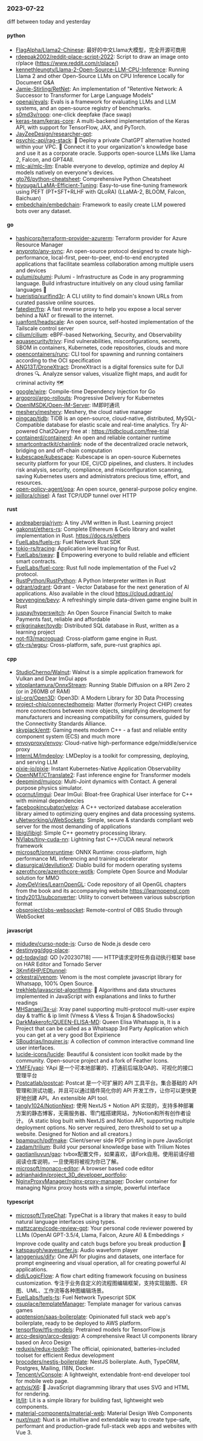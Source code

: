 ### 2023-07-22
diff between today and yesterday

#### python
* [FlagAlpha/Llama2-Chinese](https://github.com/FlagAlpha/Llama2-Chinese): 最好的中文Llama大模型，完全开源可商用
* [rdeepak2002/reddit-place-script-2022](https://github.com/rdeepak2002/reddit-place-script-2022): Script to draw an image onto r/place (https://www.reddit.com/r/place/)
* [kennethleungty/Llama-2-Open-Source-LLM-CPU-Inference](https://github.com/kennethleungty/Llama-2-Open-Source-LLM-CPU-Inference): Running Llama 2 and other Open-Source LLMs on CPU Inference Locally for Document Q&A
* [Jamie-Stirling/RetNet](https://github.com/Jamie-Stirling/RetNet): An implementation of "Retentive Network: A Successor to Transformer for Large Language Models"
* [openai/evals](https://github.com/openai/evals): Evals is a framework for evaluating LLMs and LLM systems, and an open-source registry of benchmarks.
* [s0md3v/roop](https://github.com/s0md3v/roop): one-click deepfake (face swap)
* [keras-team/keras-core](https://github.com/keras-team/keras-core): A multi-backend implementation of the Keras API, with support for TensorFlow, JAX, and PyTorch.
* [JayZeeDesign/researcher-gpt](https://github.com/JayZeeDesign/researcher-gpt): 
* [psychic-api/rag-stack](https://github.com/psychic-api/rag-stack): 🤖 Deploy a private ChatGPT alternative hosted within your VPC. 🔮 Connect it to your organization's knowledge base and use it as a corporate oracle. Supports open-source LLMs like Llama 2, Falcon, and GPT4All.
* [mlc-ai/mlc-llm](https://github.com/mlc-ai/mlc-llm): Enable everyone to develop, optimize and deploy AI models natively on everyone's devices.
* [gto76/python-cheatsheet](https://github.com/gto76/python-cheatsheet): Comprehensive Python Cheatsheet
* [hiyouga/LLaMA-Efficient-Tuning](https://github.com/hiyouga/LLaMA-Efficient-Tuning): Easy-to-use fine-tuning framework using PEFT (PT+SFT+RLHF with QLoRA) (LLaMA-2, BLOOM, Falcon, Baichuan)
* [embedchain/embedchain](https://github.com/embedchain/embedchain): Framework to easily create LLM powered bots over any dataset.

#### go
* [hashicorp/terraform-provider-azurerm](https://github.com/hashicorp/terraform-provider-azurerm): Terraform provider for Azure Resource Manager
* [anyproto/any-sync](https://github.com/anyproto/any-sync): An open-source protocol designed to create high-performance, local-first, peer-to-peer, end-to-end encrypted applications that facilitate seamless collaboration among multiple users and devices
* [pulumi/pulumi](https://github.com/pulumi/pulumi): Pulumi - Infrastructure as Code in any programming language. Build infrastructure intuitively on any cloud using familiar languages 🚀
* [hueristiq/xurlfind3r](https://github.com/hueristiq/xurlfind3r): A CLI utility to find domain's known URLs from curated passive online sources.
* [fatedier/frp](https://github.com/fatedier/frp): A fast reverse proxy to help you expose a local server behind a NAT or firewall to the internet.
* [juanfont/headscale](https://github.com/juanfont/headscale): An open source, self-hosted implementation of the Tailscale control server
* [cilium/cilium](https://github.com/cilium/cilium): eBPF-based Networking, Security, and Observability
* [aquasecurity/trivy](https://github.com/aquasecurity/trivy): Find vulnerabilities, misconfigurations, secrets, SBOM in containers, Kubernetes, code repositories, clouds and more
* [opencontainers/runc](https://github.com/opencontainers/runc): CLI tool for spawning and running containers according to the OCI specification
* [ANG13T/DroneXtract](https://github.com/ANG13T/DroneXtract): DroneXtract is a digital forensics suite for DJI drones 🔍. Analyze sensor values, visualize flight maps, and audit for criminal activity 🗺
* [google/wire](https://github.com/google/wire): Compile-time Dependency Injection for Go
* [argoproj/argo-rollouts](https://github.com/argoproj/argo-rollouts): Progressive Delivery for Kubernetes
* [OpenIMSDK/Open-IM-Server](https://github.com/OpenIMSDK/Open-IM-Server): IM即时通讯
* [meshery/meshery](https://github.com/meshery/meshery): Meshery, the cloud native manager
* [pingcap/tidb](https://github.com/pingcap/tidb): TiDB is an open-source, cloud-native, distributed, MySQL-Compatible database for elastic scale and real-time analytics. Try AI-powered Chat2Query free at : https://tidbcloud.com/free-trial
* [containerd/containerd](https://github.com/containerd/containerd): An open and reliable container runtime
* [smartcontractkit/chainlink](https://github.com/smartcontractkit/chainlink): node of the decentralized oracle network, bridging on and off-chain computation
* [kubescape/kubescape](https://github.com/kubescape/kubescape): Kubescape is an open-source Kubernetes security platform for your IDE, CI/CD pipelines, and clusters. It includes risk analysis, security, compliance, and misconfiguration scanning, saving Kubernetes users and administrators precious time, effort, and resources.
* [open-policy-agent/opa](https://github.com/open-policy-agent/opa): An open source, general-purpose policy engine.
* [jpillora/chisel](https://github.com/jpillora/chisel): A fast TCP/UDP tunnel over HTTP

#### rust
* [andreabergia/rjvm](https://github.com/andreabergia/rjvm): A tiny JVM written in Rust. Learning project
* [gakonst/ethers-rs](https://github.com/gakonst/ethers-rs): Complete Ethereum & Celo library and wallet implementation in Rust. https://docs.rs/ethers
* [FuelLabs/fuels-rs](https://github.com/FuelLabs/fuels-rs): Fuel Network Rust SDK
* [tokio-rs/tracing](https://github.com/tokio-rs/tracing): Application level tracing for Rust.
* [FuelLabs/sway](https://github.com/FuelLabs/sway): 🌴 Empowering everyone to build reliable and efficient smart contracts.
* [FuelLabs/fuel-core](https://github.com/FuelLabs/fuel-core): Rust full node implementation of the Fuel v2 protocol.
* [RustPython/RustPython](https://github.com/RustPython/RustPython): A Python Interpreter written in Rust
* [qdrant/qdrant](https://github.com/qdrant/qdrant): Qdrant - Vector Database for the next generation of AI applications. Also available in the cloud https://cloud.qdrant.io/
* [bevyengine/bevy](https://github.com/bevyengine/bevy): A refreshingly simple data-driven game engine built in Rust
* [juspay/hyperswitch](https://github.com/juspay/hyperswitch): An Open Source Financial Switch to make Payments fast, reliable and affordable
* [erikgrinaker/toydb](https://github.com/erikgrinaker/toydb): Distributed SQL database in Rust, written as a learning project
* [not-fl3/macroquad](https://github.com/not-fl3/macroquad): Cross-platform game engine in Rust.
* [gfx-rs/wgpu](https://github.com/gfx-rs/wgpu): Cross-platform, safe, pure-rust graphics api.

#### cpp
* [StudioCherno/Walnut](https://github.com/StudioCherno/Walnut): Walnut is a simple application framework for Vulkan and Dear ImGui apps
* [vitoplantamura/OnnxStream](https://github.com/vitoplantamura/OnnxStream): Running Stable Diffusion on a RPI Zero 2 (or in 260MB of RAM)
* [isl-org/Open3D](https://github.com/isl-org/Open3D): Open3D: A Modern Library for 3D Data Processing
* [project-chip/connectedhomeip](https://github.com/project-chip/connectedhomeip): Matter (formerly Project CHIP) creates more connections between more objects, simplifying development for manufacturers and increasing compatibility for consumers, guided by the Connectivity Standards Alliance.
* [skypjack/entt](https://github.com/skypjack/entt): Gaming meets modern C++ - a fast and reliable entity component system (ECS) and much more
* [envoyproxy/envoy](https://github.com/envoyproxy/envoy): Cloud-native high-performance edge/middle/service proxy
* [InternLM/lmdeploy](https://github.com/InternLM/lmdeploy): LMDeploy is a toolkit for compressing, deploying, and serving LLM
* [pixie-io/pixie](https://github.com/pixie-io/pixie): Instant Kubernetes-Native Application Observability
* [OpenNMT/CTranslate2](https://github.com/OpenNMT/CTranslate2): Fast inference engine for Transformer models
* [deepmind/mujoco](https://github.com/deepmind/mujoco): Multi-Joint dynamics with Contact. A general purpose physics simulator.
* [ocornut/imgui](https://github.com/ocornut/imgui): Dear ImGui: Bloat-free Graphical User interface for C++ with minimal dependencies
* [facebookincubator/velox](https://github.com/facebookincubator/velox): A C++ vectorized database acceleration library aimed to optimizing query engines and data processing systems.
* [uNetworking/uWebSockets](https://github.com/uNetworking/uWebSockets): Simple, secure & standards compliant web server for the most demanding of applications
* [libigl/libigl](https://github.com/libigl/libigl): Simple C++ geometry processing library.
* [NVlabs/tiny-cuda-nn](https://github.com/NVlabs/tiny-cuda-nn): Lightning fast C++/CUDA neural network framework
* [microsoft/onnxruntime](https://github.com/microsoft/onnxruntime): ONNX Runtime: cross-platform, high performance ML inferencing and training accelerator
* [diasurgical/devilutionX](https://github.com/diasurgical/devilutionX): Diablo build for modern operating systems
* [azerothcore/azerothcore-wotlk](https://github.com/azerothcore/azerothcore-wotlk): Complete Open Source and Modular solution for MMO
* [JoeyDeVries/LearnOpenGL](https://github.com/JoeyDeVries/LearnOpenGL): Code repository of all OpenGL chapters from the book and its accompanying website https://learnopengl.com
* [tindy2013/subconverter](https://github.com/tindy2013/subconverter): Utility to convert between various subscription format
* [obsproject/obs-websocket](https://github.com/obsproject/obs-websocket): Remote-control of OBS Studio through WebSocket

#### javascript
* [midudev/curso-node-js](https://github.com/midudev/curso-node-js): Curso de Node.js desde cero
* [destinygg/dgg-place](https://github.com/destinygg/dgg-place): 
* [qd-today/qd](https://github.com/qd-today/qd): QD [v20230718] —— HTTP请求定时任务自动执行框架 base on HAR Editor and Tornado Server
* [3Kmfi6HP/EDtunnel](https://github.com/3Kmfi6HP/EDtunnel): 
* [orkestral/venom](https://github.com/orkestral/venom): Venom is the most complete javascript library for Whatsapp, 100% Open Source.
* [trekhleb/javascript-algorithms](https://github.com/trekhleb/javascript-algorithms): 📝 Algorithms and data structures implemented in JavaScript with explanations and links to further readings
* [MHSanaei/3x-ui](https://github.com/MHSanaei/3x-ui): Xray panel supporting multi-protocol multi-user expire day & traffic & ip limit (Vmess & Vless & Trojan & ShadowSocks)
* [DarkMakerofc/QUEEN-ELISA-MD](https://github.com/DarkMakerofc/QUEEN-ELISA-MD): Queen Elisa Whatsapp is, It is a Project that can be called as a Whatsapp 3rd Party Application which you can get at a very good Bot Expirience
* [SBoudrias/Inquirer.js](https://github.com/SBoudrias/Inquirer.js): A collection of common interactive command line user interfaces.
* [lucide-icons/lucide](https://github.com/lucide-icons/lucide): Beautiful & consistent icon toolkit made by the community. Open-source project and a fork of Feather Icons.
* [YMFE/yapi](https://github.com/YMFE/yapi): YApi 是一个可本地部署的、打通前后端及QA的、可视化的接口管理平台
* [Postcatlab/postcat](https://github.com/Postcatlab/postcat): Postcat 是一个可扩展的 API 工具平台。集合基础的 API 管理和测试功能，并且可以通过插件简化你的 API 开发工作，让你可以更快更好地创建 API。An extensible API tool.
* [tangly1024/NotionNext](https://github.com/tangly1024/NotionNext): 使用 NextJS + Notion API 实现的，支持多种部署方案的静态博客，无需服务器、零门槛搭建网站，为Notion和所有创作者设计。 (A static blog built with NextJS and Notion API, supporting multiple deployment options. No server required, zero threshold to set up a website. Designed for Notion and all creators.)
* [bpampuch/pdfmake](https://github.com/bpampuch/pdfmake): Client/server side PDF printing in pure JavaScript
* [zadam/trilium](https://github.com/zadam/trilium): Build your personal knowledge base with Trilium Notes
* [gaotianliuyun/gao](https://github.com/gaotianliuyun/gao): tvbox配置文件，如果喜欢，请Fork自用。使用前请仔细阅读仓库说明，一旦使用将被视为你已了解。
* [microsoft/monaco-editor](https://github.com/microsoft/monaco-editor): A browser based code editor
* [adrianhajdin/project_3D_developer_portfolio](https://github.com/adrianhajdin/project_3D_developer_portfolio): 
* [NginxProxyManager/nginx-proxy-manager](https://github.com/NginxProxyManager/nginx-proxy-manager): Docker container for managing Nginx proxy hosts with a simple, powerful interface

#### typescript
* [microsoft/TypeChat](https://github.com/microsoft/TypeChat): TypeChat is a library that makes it easy to build natural language interfaces using types.
* [mattzcarey/code-review-gpt](https://github.com/mattzcarey/code-review-gpt): Your personal code reviewer powered by LLMs (OpenAI GPT-3.5/4, Llama, Falcon, Azure AI) & Embeddings ⚡️ Improve code quality and catch bugs before you break production 🚀
* [katspaugh/wavesurfer.js](https://github.com/katspaugh/wavesurfer.js): Audio waveform player
* [langgenius/dify](https://github.com/langgenius/dify): One API for plugins and datasets, one interface for prompt engineering and visual operation, all for creating powerful AI applications.
* [didi/LogicFlow](https://github.com/didi/LogicFlow): A flow chart editing framework focusing on business customization. 专注于业务自定义的流程图编辑框架，支持实现脑图、ER图、UML、工作流等各种图编辑场景。
* [FuelLabs/fuels-ts](https://github.com/FuelLabs/fuels-ts): Fuel Network Typescript SDK
* [osuplace/templateManager](https://github.com/osuplace/templateManager): Template manager for various canvas games
* [apptension/saas-boilerplate](https://github.com/apptension/saas-boilerplate): Opinionated full stack web app's boilerplate, ready to be deployed to AWS platform.
* [tensorflow/tfjs-models](https://github.com/tensorflow/tfjs-models): Pretrained models for TensorFlow.js
* [arco-design/arco-design](https://github.com/arco-design/arco-design): A comprehensive React UI components library based on Arco Design
* [reduxjs/redux-toolkit](https://github.com/reduxjs/redux-toolkit): The official, opinionated, batteries-included toolset for efficient Redux development
* [brocoders/nestjs-boilerplate](https://github.com/brocoders/nestjs-boilerplate): NestJS boilerplate. Auth, TypeORM, Postgres, Mailing, I18N, Docker.
* [Tencent/vConsole](https://github.com/Tencent/vConsole): A lightweight, extendable front-end developer tool for mobile web page.
* [antvis/X6](https://github.com/antvis/X6): 🚀 JavaScript diagramming library that uses SVG and HTML for rendering.
* [lit/lit](https://github.com/lit/lit): Lit is a simple library for building fast, lightweight web components.
* [material-components/material-web](https://github.com/material-components/material-web): Material Design Web Components
* [nuxt/nuxt](https://github.com/nuxt/nuxt): Nuxt is an intuitive and extendable way to create type-safe, performant and production-grade full-stack web apps and websites with Vue 3.
